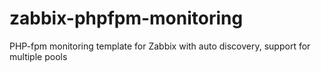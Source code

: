 # zabbix-phpfpm-monitoring
PHP-fpm monitoring template for Zabbix with auto discovery, support for multiple pools
